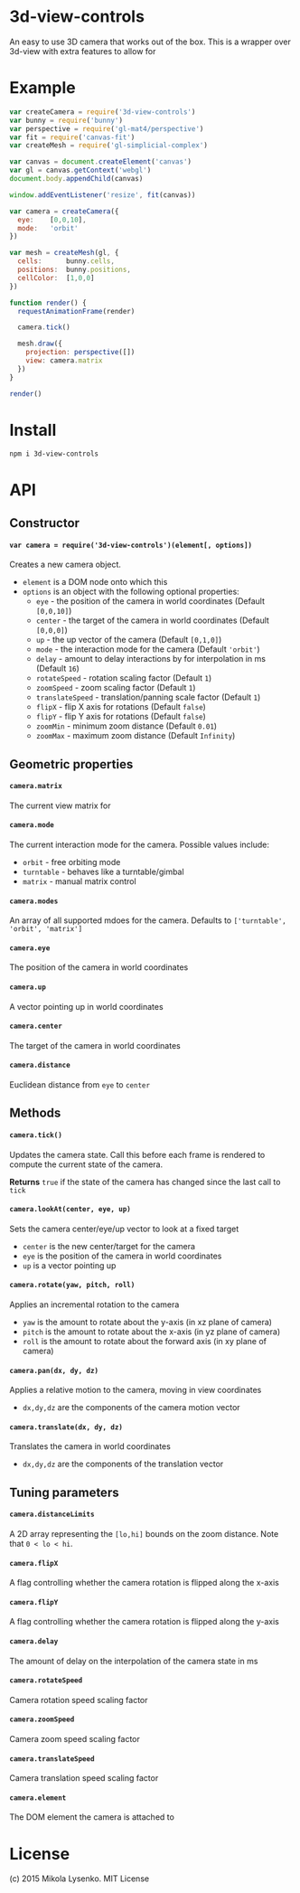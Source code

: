 # 3d-view-controls
An easy to use 3D camera that works out of the box.  This is a wrapper over 3d-view with extra features to allow for 

# Example

```javascript
var createCamera = require('3d-view-controls')
var bunny = require('bunny')
var perspective = require('gl-mat4/perspective')
var fit = require('canvas-fit')
var createMesh = require('gl-simplicial-complex')

var canvas = document.createElement('canvas')
var gl = canvas.getContext('webgl')
document.body.appendChild(canvas)

window.addEventListener('resize', fit(canvas))

var camera = createCamera({
  eye:    [0,0,10],
  mode:   'orbit'
})

var mesh = createMesh(gl, {
  cells:      bunny.cells,
  positions:  bunny.positions,
  cellColor:  [1,0,0]
})

function render() {
  requestAnimationFrame(render)

  camera.tick()

  mesh.draw({
    projection: perspective([])
    view: camera.matrix
  })
}

render()
```

# Install

```
npm i 3d-view-controls
```

# API

## Constructor

#### `var camera = require('3d-view-controls')(element[, options])`
Creates a new camera object.

* `element` is a DOM node onto which this
* `options` is an object with the following optional properties:
    + `eye` - the position of the camera in world coordinates (Default `[0,0,10]`)
    + `center` - the target of the camera in world coordinates (Default `[0,0,0]`)
    + `up` - the up vector of the camera (Default `[0,1,0]`)
    + `mode` - the interaction mode for the camera (Default `'orbit'`)
    + `delay` - amount to delay interactions by for interpolation in ms (Default `16`)
    + `rotateSpeed` - rotation scaling factor (Default `1`)
    + `zoomSpeed` - zoom scaling factor (Default `1`)
    + `translateSpeed` - translation/panning scale factor (Default `1`)
    + `flipX` - flip X axis for rotations (Default `false`)
    + `flipY` - flip Y axis for rotations (Default `false`)
    + `zoomMin` - minimum zoom distance (Default `0.01`)
    + `zoomMax` - maximum zoom distance (Default `Infinity`)

## Geometric properties

#### `camera.matrix`
The current view matrix for 

#### `camera.mode`
The current interaction mode for the camera.  Possible values include:

* `orbit` - free orbiting mode
* `turntable` - behaves like a turntable/gimbal
* `matrix` - manual matrix control

#### `camera.modes`
An array of all supported mdoes for the camera.  Defaults to `['turntable', 'orbit', 'matrix']`

#### `camera.eye`
The position of the camera in world coordinates

#### `camera.up`
A vector pointing up in world coordinates

#### `camera.center`
The target of the camera in world coordinates

#### `camera.distance`
Euclidean distance from `eye` to `center`

## Methods

#### `camera.tick()`
Updates the camera state.  Call this before each frame is rendered to compute the current state of the camera.

**Returns** `true` if the state of the camera has changed since the last call to `tick`

#### `camera.lookAt(center, eye, up)`
Sets the camera center/eye/up vector to look at a fixed target

* `center` is the new center/target for the camera
* `eye` is the position of the camera in world coordinates
* `up` is a vector pointing up

#### `camera.rotate(yaw, pitch, roll)`
Applies an incremental rotation to the camera

* `yaw` is the amount to rotate about the y-axis (in xz plane of camera)
* `pitch` is the amount to rotate about the x-axis (in yz plane of camera)
* `roll` is the amount to rotate about the forward axis (in xy plane of camera)

#### `camera.pan(dx, dy, dz)`
Applies a relative motion to the camera, moving in view coordinates

* `dx,dy,dz` are the components of the camera motion vector

#### `camera.translate(dx, dy, dz)`
Translates the camera in world coordinates

* `dx,dy,dz` are the components of the translation vector

## Tuning parameters

#### `camera.distanceLimits`
A 2D array representing the `[lo,hi]` bounds on the zoom distance.  Note that `0 < lo < hi`.

#### `camera.flipX`
A flag controlling whether the camera rotation is flipped along the x-axis

#### `camera.flipY`
A flag controlling whether the camera rotation is flipped along the y-axis

#### `camera.delay`
The amount of delay on the interpolation of the camera state in ms

#### `camera.rotateSpeed`
Camera rotation speed scaling factor

#### `camera.zoomSpeed`
Camera zoom speed scaling factor

#### `camera.translateSpeed`
Camera translation speed scaling factor

#### `camera.element`
The DOM element the camera is attached to

# License
(c) 2015 Mikola Lysenko. MIT License